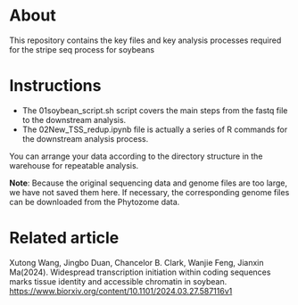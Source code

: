 # About
This repository contains the key files and key analysis processes required for the stripe seq process for soybeans

# Instructions
- The 01soybean_script.sh script covers the main steps from the fastq file to the downstream analysis.
- The 02New_TSS_redup.ipynb file is actually a series of R commands for the downstream analysis process.

You can arrange your data according to the directory structure in the warehouse for repeatable analysis.


**Note**: Because the original sequencing data and genome files are too large, we have not saved them here. If necessary, the corresponding genome files can be downloaded from the Phytozome data.
# Related article
Xutong Wang, Jingbo Duan, Chancelor B. Clark, Wanjie Feng, Jianxin Ma(2024). Widespread transcription initiation within coding sequences marks tissue identity and accessible chromatin in soybean.
https://www.biorxiv.org/content/10.1101/2024.03.27.587116v1
